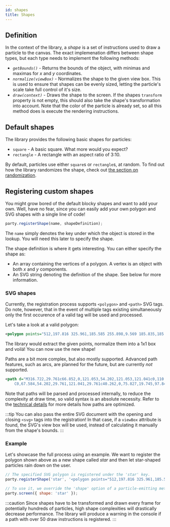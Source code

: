 ```yaml
---
id: shapes
title: Shapes
---
```


## Definition

In the context of the library, a _shape_ is a set of instructions used to draw a particle to the canvas. The exact implemenation differs between shape types, but each type needs to implement the following methods:

- _`getBounds()`_ - Returns the bounds of the object, with minimas and maximas for $x$ and $y$ coordinates.
- _`normalize(viewBox)`_ - Normalizes the shape to the given view box. This is used to ensure that shapes can be evenly sized, letting the particle's scale take full control of it's size.
- _`draw(context)`_ - Draws the shape to the screen. If the shapes `transform` property is not empty, this should also take the shape's transformation into account. Note that the color of the particle is already set, so all this method does is execute the rendering instructions.

## Default shapes

The library provides the following basic shapes for particles:

- `square` - A basic square. What more would you expect?
- `rectangle` - A rectangle with an aspect ratio of 3:10.

By default, particles use either `square`s or `rectangle`s, at random. To find out how the library randomizes the shape, check out [the section on randomization](customization#randomization).

## Registering custom shapes

You might grow bored of the default blocky shapes and want to add your own. Well, have no fear, since you can easily add your own polygon and SVG shapes with a single line of code!

```js
party.registerShape(name, shapeDefinition);
```

The `name` simply denotes the key under which the object is stored in the lookup. You will need this later to specify the shape.

The shape definition is where it gets interesting. You can either specify the shape as:

- An array containing the vertices of a polygon. A vertex is an object with both $x$ and $y$ components.
- An SVG string denoting the definition of the shape. See below for more information.

### SVG shapes

Currently, the registration process supports `<polygon>` and `<path>` SVG tags. Do note, however, that in the event of multiple tags existing simultaneously only the first occurence of a valid tag will be used and processed.

Let's take a look at a valid polygon:

```svg
<polygon points="512,197.816 325.961,185.585 255.898,9.569 185.835,185.585 0,197.816 142.534,318.842 95.762,502.431 255.898,401.21 416.035,502.431 369.263,318.842"/>
```

The library would extract the given points, normalize them into a 1x1 box and voilá! You can now use the new shape!

Paths are a bit more complex, but also mostly supported. Advanced path features, such as arcs, are planned for the future, but are currently _not_ supported.

```svg
<path d="M316.722,29.761c66.852,0,121.053,54.202,121.053,121.041c0,110.478-218.893,257.212-218.893,257.212S0,266.569,0,150.801
    C0,67.584,54.202,29.761,121.041,29.761c40.262,0,75.827,19.745,97.841,49.976C240.899,49.506,276.47,29.761,316.722,29.761z"/>
```

Note that paths will be parsed and processed internally, to reduce the complexity at draw time, so valid syntax is an absolute necessity. Refer to the [technical details](technical-details#svg-paths) for more details how paths are optimized.

:::tip
You can also pass the entire SVG document with the opening and closing `<svg>` tags into the registration! In that case, if a `viewBox` attribute is found, the SVG's view box will be used, instead of calculating it manually from the shape's bounds.
:::

### Example

Let's showcase the full process using an example. We want to register the polygon shown above as a new shape called _star_ and then let star-shaped particles rain down on the user.

```js
// The specified SVG polygon is registered under the 'star' key.
party.registerShape('star', '<polygon points="512,197.816 325.961,185.585 255.898,9.569 185.835,185.585 0,197.816 142.534,318.842 95.762,502.431 255.898,401.21 416.035,502.431 369.263,318.842"/>');

// To use it, we override the 'shape' option of a particle-emitting method.
party.screen({ shape: 'star' });
```

:::caution
Since shapes have to be transformed and drawn every frame for potentially hundreds of particles, high shape complexities will drastically decrease performance. The library will produce a warning in the console if a path with over 50 draw instructions is registered.
:::
